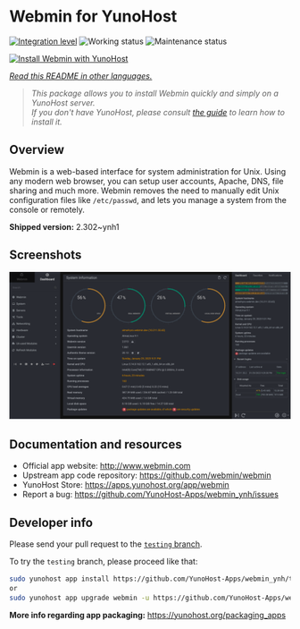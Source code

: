 <!--
N.B.: This README was automatically generated by <https://github.com/YunoHost/apps/tree/master/tools/readme_generator>
It shall NOT be edited by hand.
-->

# Webmin for YunoHost

[![Integration level](https://apps.yunohost.org/badge/integration/webmin)](https://ci-apps.yunohost.org/ci/apps/webmin/)
![Working status](https://apps.yunohost.org/badge/state/webmin)
![Maintenance status](https://apps.yunohost.org/badge/maintained/webmin)

[![Install Webmin with YunoHost](https://install-app.yunohost.org/install-with-yunohost.svg)](https://install-app.yunohost.org/?app=webmin)

*[Read this README in other languages.](./ALL_README.md)*

> *This package allows you to install Webmin quickly and simply on a YunoHost server.*  
> *If you don't have YunoHost, please consult [the guide](https://yunohost.org/install) to learn how to install it.*

## Overview

Webmin is a web-based interface for system administration for Unix. Using any modern web browser, you can setup user accounts, Apache, DNS, file sharing and much more. Webmin removes the need to manually edit Unix configuration files like `/etc/passwd`, and lets you manage a system from the console or remotely.

**Shipped version:** 2.302~ynh1

## Screenshots

![Screenshot of Webmin](./doc/screenshots/screenshot.png)

## Documentation and resources

- Official app website: <http://www.webmin.com>
- Upstream app code repository: <https://github.com/webmin/webmin>
- YunoHost Store: <https://apps.yunohost.org/app/webmin>
- Report a bug: <https://github.com/YunoHost-Apps/webmin_ynh/issues>

## Developer info

Please send your pull request to the [`testing` branch](https://github.com/YunoHost-Apps/webmin_ynh/tree/testing).

To try the `testing` branch, please proceed like that:

```bash
sudo yunohost app install https://github.com/YunoHost-Apps/webmin_ynh/tree/testing --debug
or
sudo yunohost app upgrade webmin -u https://github.com/YunoHost-Apps/webmin_ynh/tree/testing --debug
```

**More info regarding app packaging:** <https://yunohost.org/packaging_apps>
